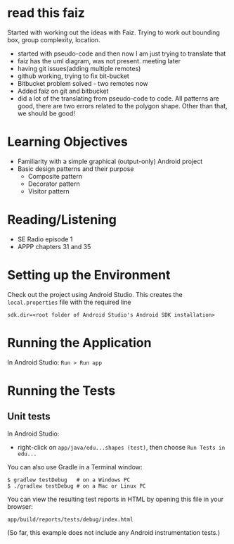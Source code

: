 
# read this faiz

Started with working out the ideas with Faiz.
Trying to work out bounding box, group complexity, 
location. 
* started with pseudo-code and then now I am just trying 
to translate that
* faiz has the uml diagram, was not present. meeting later
* having git issues(adding multiple remotes)
* github working, trying to fix bit-bucket
* Bitbucket problem solved - two remotes now 
* Added faiz on git and bitbucket 
* did a lot of the translating from pseudo-code to code. All patterns are good, 
there are two errors related to the polygon shape. Other than that, we should be good!

# Learning Objectives

* Familiarity with a simple graphical (output-only) Android project
* Basic design patterns and their purpose
    * Composite pattern
    * Decorator pattern
    * Visitor pattern

# Reading/Listening

* SE Radio episode 1
* APPP chapters 31 and 35

# Setting up the Environment

Check out the project using Android Studio. This creates the `local.properties` file
with the required line

    sdk.dir=<root folder of Android Studio's Android SDK installation>

# Running the Application

In Android Studio: `Run > Run app`

# Running the Tests

## Unit tests

In Android Studio:

* right-click on `app/java/edu...shapes (test)`, then choose `Run Tests in edu...`

You can also use Gradle in a Terminal window:

    $ gradlew testDebug   # on a Windows PC
    $ ./gradlew testDebug # on a Mac or Linux PC

You can view the resulting test reports in HTML by opening this file in your browser:

    app/build/reports/tests/debug/index.html

(So far, this example does not include any Android instrumentation tests.)
